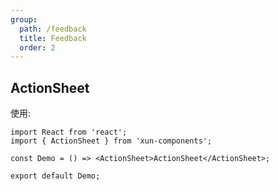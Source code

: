 ```yaml
---
group:
  path: /feedback
  title: Feedback
  order: 2
---
```


## ActionSheet

使用:

```tsx
import React from 'react';
import { ActionSheet } from 'xun-components';

const Demo = () => <ActionSheet>ActionSheet</ActionSheet>;

export default Demo;
```
